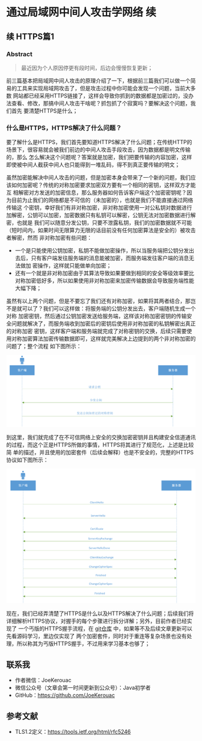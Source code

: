# 通过局域网中间人攻击学网络 续
## 续 HTTPS篇1
### Abstract
> 最近因为个人原因停更有段时间，后边会慢慢恢复更新；

前三篇基本把局域网中间人攻击的原理介绍了一下，根据前三篇我们可以做一个简易的工具来实现局域网攻击了，但是攻击过程中你可能会发现一个问题，当前大多数
网站都已经采用HTTPS链接了，这样会导致你抓到的数据都是加密过的，没办法查看、修改，那搞中间人攻击干啥呢？抓包抓了个寂寞吗？要解决这个问题，我们首先
要清楚HTTPS是什么；


### 什么是HTTPS，HTTPS解决了什么问题？
要了解什么是HTTPS，我们首先要知道HTTPS解决了什么问题；在传统HTTP的场景下，很容易就会被我们前边的中间人攻击手段攻击，因为数据都是明文传输的，那么
怎么解决这个问题呢？答案就是加密，我们把要传输的内容加密，这样即使被中间人截获中间人也只能得到一堆乱码，得不到真正要传输的明文；

虽然加密能解决中间人攻击的问题，但是加密本身会带来了一个新的问题，我们应该如何加密呢？传统的对称加密要求加密双方要有一个相同的密钥，这样双方才能互
相解密对方发送的加密信息，那么服务器如何告诉客户端这个加密密钥呢？因为目前为止我们的网络都是不可信的（未加密的），也就是我们不能直接通过网络传输这
个密钥，幸好我们有非对称加密，非对称加密使用一对公私钥对数据进行加解密，公钥可以加密，加密数据只有私钥可以解密，公钥无法对加密数据进行解密，也就是
我们可以随意分发公钥，只要不泄露私钥，我们的加密数据就不可能（短时间内，如果时间无限算力无限的话目前没有任何加密算法是安全的）被攻击者解密，然而
非对称加密有些问题：
- 一个是只能使用公钥加密，私钥不能做加密操作，所以当服务端把公钥分发出去后，只有客户端发往服务端的消息能被加密，而服务端发往客户端的消息无法做加
密操作，这样就只能做单向加密；
- 还有一个就是非对称加密由于其算法导致如果要做到相同的安全等级效率要比对称加密低好多，所以如果使用非对称加密来加密传输数据会导致服务端性能大幅下降；

虽然有以上两个问题，但是不要忘了我们还有对称加密，如果将其两者结合，那岂不是就可以了？我们可以这样做：将服务端的公钥分发出去，客户端随机生成一个对称
加密密钥，然后通过公钥加密发送给服务端，这样该对称加密密钥的传输安全问题就解决了，而服务端收到加密后的密钥后使用非对称加密的私钥解密出真正的对称加密
密钥，这样客户端和服务端就完成了对称密钥的交换，后续只需要使用对称加密算法加密传输数据即可，这样就完美解决上边提到的两个非对称加密的问题了；整个流程
如下图所示：

![简易HTTPS握手](../../../resource/网络/简易HTTPS握手.png)

到这里，我们就完成了在不可信网络上安全的交换加密密钥并且构建安全信道通讯的过程，而这个正是HTTPS所做的事情，HTTPS将其进行了规范化，上述是比较简
单的描述，并且使用的加密套件（后续会解释）也是不安全的，完整的HTTPS协议如下图所示：

![HTTPS握手](../../../resource/网络/HTTPS握手.png)


现在，我们已经弄清楚了HTTPS是什么以及HTTPS解决了什么问题；后续我们将详细解析HTTPS协议，对握手的每个步骤进行拆分详解；另外，目前作者已经实现了
一个丐版的HTTPS握手流程，在 [git仓库](https://github.com/JoeKerouac/net) 中，如果等不及后续文章更新可以先看源码学习，里边仅实现了
两个加密套件，同时对于重连等复杂场景也没有处理，所以称其为丐版HTTPS握手，不过用来学习基本也够了；

## 联系我
- 作者微信：JoeKerouac
- 微信公众号（文章会第一时间更新到公众号）：Java初学者
- GitHub：https://github.com/JoeKerouac

## 参考文献
- TLS1.2定义：https://tools.ietf.org/html/rfc5246